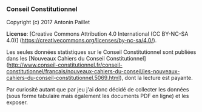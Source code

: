 ### Conseil Constitutionnel
Copyright (c) 2017 Antonin Paillet

**License**: [Creative Commons Attribution 4.0 International (CC BY-NC-SA 4.0)]
(https://creativecommons.org/licenses/by-nc-sa/4.0/).  

Les seules données statistiques sur le Conseil Constitutionnel sont publiées dans les [Nouveaux Cahiers du Conseil Constitutionnel] 
(http://www.conseil-constitutionnel.fr/conseil-constitutionnel/francais/nouveaux-cahiers-du-conseil/les-nouveaux-cahiers-du-conseil-constitutionnel.5069.html),
dont la lecture est payante.

Par curiosité autant que par jeu j'ai donc décidé de collecter les données (sous forme tabulaire mais également les documents PDF en ligne) et les exposer.


